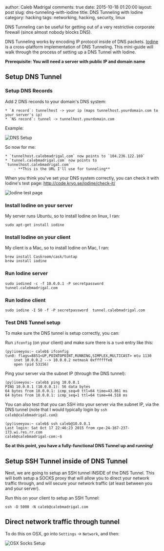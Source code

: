 author: Caleb Madrigal
comments: true
date: 2015-10-18 01:20:00
layout: post
slug: dns-tunneling-with-iodine
title: DNS Tunneling with Iodine
category: hacking
tags: networking, hacking, security, linux

DNS Tunneling can be useful for getting out of a very restrictive corporate firewall (since almost nobody blocks DNS).

DNS Tunneling works by encoding IP protocol inside of DNS packets. [Iodine](http://code.kryo.se/iodine/) is a cross-platform implementation of DNS Tunneling. This mini-guide will walk through the process of setting up a DNS Tunnel with Iodine.

**Prerequisite: You will need a server with public IP and domain name**

## Setup DNS Tunnel

### Setup DNS Records

Add 2 DNS records to your domain's DNS system:

    * `A record`: tunnelhost -> your ip (maps tunnelhost.yourdomain.com to your server's ip)
    * `NS record`: tunnel -> tunnelhost.yourdomain.com

Example:

![DNS Setup](/images/dns-tunnel-dns-setup.png)

So now for me:

    * `tunnelhost.calebmadrigal.com` now points to `104.236.122.169`
    * `tunnel.calebmadrigal.com` now points to `tunnelhost.calebmadrigal.com`
        - **This is the URL I'll use for tunneling**

When you think you've set your DNS system correctly, you can check it with Iodine's test page: <http://code.kryo.se/iodine/check-it/>

![Iodine test page](/images/iodine-check-dns.png)

### Install Iodine on your server

My server runs Ubuntu, so to install Iodine on linux, I ran:

    sudo apt-get install iodine

### Install Iodine on your client

My client is a Mac, so to install Iodine on Mac, I ran:

    brew install Caskroom/cask/tuntap
    brew install iodine

### Run Iodine server

    sudo iodined -c -f 10.0.0.1 -P secretpassword  tunnel.calebmadrigal.com

### Run Iodine client

    sudo iodine -I 50 -f -P secretpassword  tunnel.calebmadrigal.com

### Test DNS Tunnel setup

To make sure the DNS tunnel is setup correctly, you can:

Run `ifconfig` (on your client) and make sure there is a `tun0` entry like this:

    (py)iseeyou:~ caleb$ ifconfig
    tun0: flags=8851<UP,POINTOPOINT,RUNNING,SIMPLEX,MULTICAST> mtu 1130
        inet 10.0.0.2 --> 10.0.0.2 netmask 0xffffffe0
        open (pid 53156)

Ping your server via the subnet IP (through the DNS tunnel):

    (py)iseeyou:~ caleb$ ping 10.0.0.1
    PING 10.0.0.1 (10.0.0.1): 56 data bytes
    64 bytes from 10.0.0.1: icmp_seq=0 ttl=64 time=43.861 ms
    64 bytes from 10.0.0.1: icmp_seq=1 ttl=64 time=44.518 ms

You can also test that you can SSH into your server via the subnet IP, via the DNS tunnel (note that I would typically login by `ssh caleb@calebmadrigal.com`):

    (py)iseeyou:~ caleb$ ssh caleb@10.0.0.1
    Last login: Sat Oct 17 22:46:23 2015 from cpe-24-167-237-173.wi.res.rr.com
    caleb@calebmadrigal-com:~$

**So at this point, you have a fully-functional DNS Tunnel up and running!**

## Setup SSH Tunnel inside of DNS Tunnel

Next, we are going to setup an SSH tunnel INSIDE of the DNS Tunnel. This will both setup a SOCKS proxy that will allow you to direct your network traffic through, and will secure your network traffic (at least between you and your server).

Run this on your client to setup an SSH Tunnel:

    ssh -D 5000 -N caleb@calebmadrigal.com

## Direct network traffic through tunnel

To do this on OSX, go into `Settings` -> `Network`, and then:

![OSX Socks Setup](/images/osx-socks-setup.png)


